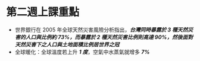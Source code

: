 # 第二週上課重點
* 世界銀行在 2005 年全球天然災害風險分析指出，***台灣同時暴露於 3 種天然災害的人口與比例約 73%，而暴露於 2 種天然災害比例則高達 90%，然後面對天然災害下之人口與土地面積比例居世界之冠***
* 全球暖化：全球溫度若上升 ***1 度***，空氣中水蒸氣就增多 ***7%***
